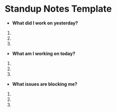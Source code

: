 # Standup Notes Template 

* **What did I work on yesterday?**
1.  
2. 
3.  

* **What am I working on today?**
1.  
2. 
3.  

* **What issues are blocking me?**
1.  
2. 
3.  
